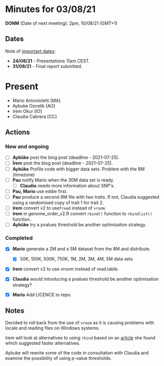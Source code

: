 # Minutes for 03/08/21

**DONM** (Date of next meeting): 2pm, 10/08/21 (GMT+1) 

## Dates

Note of [important dates](https://summerofhpc.prace-ri.eu/timeline-2021/):

* **24/08/21** - Presentations 11am CEST.
* **31/08/21** - Final report submitted.

# Present

 * Mario Antonioletti [MA]
 * Aybuke Ozcelik [AO]
 * Irem Okur [IO]
 * Claudia Cabrera [CC]

## Actions

### New and ongoing

- [ ] **Aybüke** post the blog post (deadline - 2021-07-25).
- [ ] **İrem** post the blog post (deadline - 2021-07-25).
- [ ] **Aybüke** Profile code with bigger data sets.
  Problem with the 8M (timezone)
- [ ] **Pau** notify Mario when the 30M data set is ready.
  - [ ] **Claudia**  needs more information about SNP's.
- [ ] **Pau, Mario** use eddie first.
- [ ] **Pau** produce a second 8M file with two traits. If not, Claudia suggested using a randomised copy of trait 1 for trait 2.
- [ ] **Irem** convert v2 to use`fread` instead of `vroom`.
- [ ] **Irem** in genome_order_v2.R  convert `rbind()` function to `rbindlist()` function.
- [ ] **Aybüke** try a pvalues threshold  be another optimisation strategy.

### Completed

- [x] **Mario** generate a 2M and a 5M dataset from the 8M and distribute. 	
  - [x] 50K, 100K, 500K, 750K, 1M, 2M, 3M, 4M, 5M data sets
- [x] **Irem** convert v2 to use vroom instead of read.table.
- [x] **Claudia** would introducing a pvalues threshold be another optimisation strategy?
- [x] **Mario** Add LICENCE to repo.


## Notes

Decided to roll back from the use of `vroom` as it is causing problems with locale and reading files on Windows systems.

Irem will look at alternatives to using `rbind` based on an [article](https://rstudio-pubs-static.s3.amazonaws.com/406521_7fc7b6c1dc374e9b8860e15a699d8bb0.html) she found which suggested faster alternatives.

Aybuke will rewrite some of the code in consultation with Claudia and examine the possibility of using p-value thresholds.
